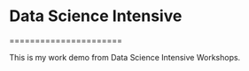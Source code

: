 # Data Science Intensive
======================

This is my work demo from Data Science Intensive Workshops.
